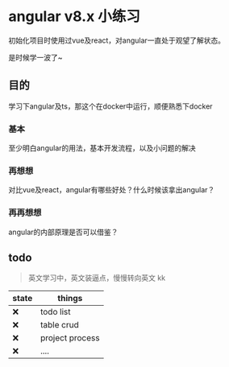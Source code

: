 # angular v8.x 小练习

初始化项目时使用过vue及react，对angular一直处于观望了解状态。

是时候学一波了~

## 目的

学习下angular及ts，那这个在docker中运行，顺便熟悉下docker


### 基本

至少明白angular的用法，基本开发流程，以及小问题的解决

### 再想想

对比vue及react，angular有哪些好处？什么时候该拿出angular？

### 再再想想

angular的内部原理是否可以借鉴？

## todo

> 英文学习中，英文装逼点，慢慢转向英文 kk

|state|things|
|--|--|
|❌|todo list|
|❌|table crud|
|❌|project process|
|❌|....|

